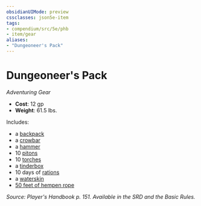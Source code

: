 ```yaml
---
obsidianUIMode: preview
cssclasses: json5e-item
tags:
- compendium/src/5e/phb
- item/gear
aliases: 
- "Dungeoneer's Pack"
---
```

# Dungeoneer's Pack
*Adventuring Gear*  

- **Cost**: 12 gp
- **Weight**: 61.5 lbs.

Includes:

- a [backpack](4-Resources/Compendium/items/backpack.md)  
- a [crowbar](4-Resources/Compendium/items/crowbar.md)  
- a [hammer](4-Resources/Compendium/items/hammer.md)  
- 10 [pitons](4-Resources/Compendium/items/piton.md)  
- 10 [torches](4-Resources/Compendium/items/torch.md)  
- a [tinderbox](4-Resources/Compendium/items/tinderbox.md)  
- 10 days of [rations](4-Resources/Compendium/items/rations-1-day.md)  
- a [waterskin](4-Resources/Compendium/items/waterskin.md)  
- [50 feet of hempen rope](4-Resources/Compendium/items/hempen-rope-50-feet.md)  

*Source: Player's Handbook p. 151. Available in the SRD and the Basic Rules.*
